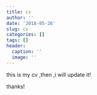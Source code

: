 ```yaml
---
title: cv
author: ''
date: '2018-05-26'
slug: cv
categories: []
tags: []
header:
  caption: ''
  image: ''
---
```


this is my cv ,then ,i will update it!

thanks!